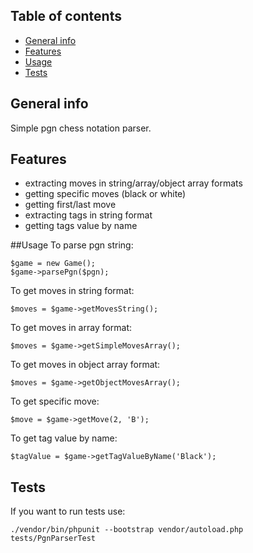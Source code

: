 ## Table of contents
* [General info](#general-info)
* [Features](#features)
* [Usage](#installation)
* [Tests](#screenshots)

## General info
Simple pgn chess notation parser.

## Features
* extracting moves in string/array/object array formats
* getting specific moves (black or white)
* getting first/last move
* extracting tags in string format
* getting tags value by name

##Usage
To parse pgn string:
```
$game = new Game();
$game->parsePgn($pgn);
```
To get moves in string format:
```
$moves = $game->getMovesString();
```
To get moves in array format:
```
$moves = $game->getSimpleMovesArray();
```
To get moves in object array format:
```
$moves = $game->getObjectMovesArray();
```
To get specific move:
```
$move = $game->getMove(2, 'B');
```
To get tag value by name:
```
$tagValue = $game->getTagValueByName('Black');
```

## Tests
If you want to run tests use:
```
./vendor/bin/phpunit --bootstrap vendor/autoload.php tests/PgnParserTest
```